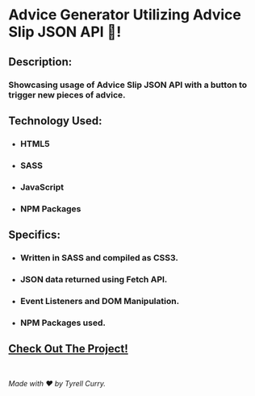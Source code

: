 # Advice Generator Utilizing Advice Slip JSON API 🙌!

## Description:

### Showcasing usage of Advice Slip JSON API with a button to trigger new pieces of advice.

## Technology Used:

- ### HTML5
- ### SASS
- ### JavaScript
- ### NPM Packages

## Specifics:

- ### Written in SASS and compiled as CSS3.
- ### JSON data returned using Fetch API.
- ### Event Listeners and DOM Manipulation.
- ### NPM Packages used.

## [Check Out The Project!](https://advicegenerator-tyrellcurry.netlify.app/)

<br />

_Made with ❤️ by Tyrell Curry._
